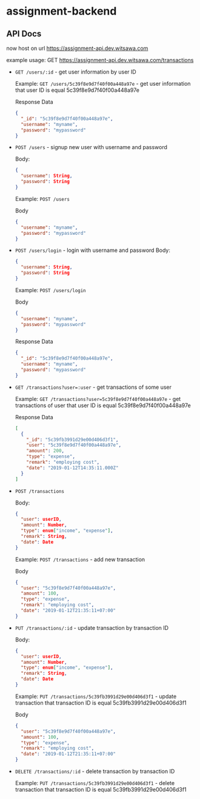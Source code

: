 # assignment-backend

## API Docs

now host on url <https://assignment-api.dev.witsawa.com>

example usage: GET <https://assignment-api.dev.witsawa.com/transactions>

- `GET /users/:id` - get user information by user ID

  Example: `GET /users/5c39f8e9d7f40f00a448a97e` - get user information that user ID is equal 5c39f8e9d7f40f00a448a97e

  Response Data

  ```json
  {
    "_id": "5c39f8e9d7f40f00a448a97e",
    "username": "myname",
    "password": "mypassword"
  }
  ```

- `POST /users` - signup new user with username and password

  Body:

  ```json
  {
    "username": String,
    "password": String
  }
  ```

  Example: `POST /users`

  Body

  ```json
  {
    "username": "myname",
    "password": "mypassword"
  }
  ```

- `POST /users/login` - login with username and password
  Body:

  ```json
  {
    "username": String,
    "password": String
  }
  ```

  Example: `POST /users/login`

  Body

  ```json
  {
    "username": "myname",
    "password": "mypassword"
  }
  ```

  Response Data

  ```json
  {
    "_id": "5c39f8e9d7f40f00a448a97e",
    "username": "myname",
    "password": "mypassword"
  }
  ```

- `GET /transactions?user=:user` - get transactions of some user

  Example: `GET /transactions?user=5c39f8e9d7f40f00a448a97e` - get transactions of user that user ID is equal 5c39f8e9d7f40f00a448a97e

  Response Data

  ```json
  [
    {
      "_id": "5c39fb3991d29e00d406d3f1",
      "user": "5c39f8e9d7f40f00a448a97e",
      "amount": 200,
      "type": "expense",
      "remark": "employing cost",
      "date": "2019-01-12T14:35:11.000Z"
    }
  ]
  ```

- `POST /transactions`

  Body:

  ```json
  {
    "user": userID,
    "amount": Number,
    "type": enum["income", "expense"],
    "remark": String,
    "date": Date
  }
  ```

  Example: `POST /transactions` - add new transaction

  Body

  ```json
  {
    "user": "5c39f8e9d7f40f00a448a97e",
    "amount": 100,
    "type": "expense",
    "remark": "employing cost",
    "date": "2019-01-12T21:35:11+07:00"
  }
  ```

- `PUT /transactions/:id` - update transaction by transaction ID

  Body:

  ```json
  {
    "user": userID,
    "amount": Number,
    "type": enum["income", "expense"],
    "remark": String,
    "date": Date
  }
  ```

  Example: `PUT /transactions/5c39fb3991d29e00d406d3f1` - update transaction that transaction ID is equal 5c39fb3991d29e00d406d3f1

  Body

  ```json
  {
    "user": "5c39f8e9d7f40f00a448a97e",
    "amount": 100,
    "type": "expense",
    "remark": "employing cost",
    "date": "2019-01-12T21:35:11+07:00"
  }
  ```

- `DELETE /transactions/:id` - delete transaction by transaction ID

  Example: `PUT /transactions/5c39fb3991d29e00d406d3f1` - delete transaction that transaction ID is equal 5c39fb3991d29e00d406d3f1